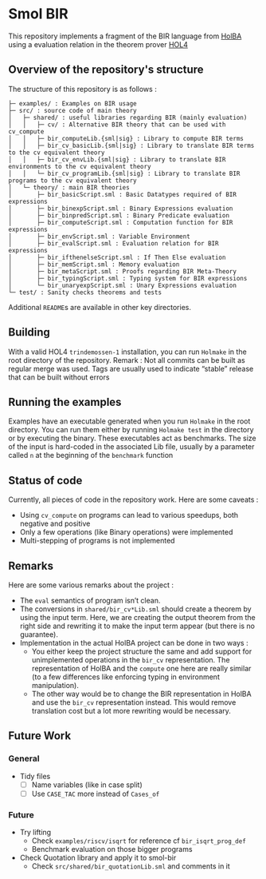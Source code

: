 # Smol BIR

This repository implements a fragment of the BIR language from [HolBA](https://github.com/kth-step/HolBA) using a evaluation relation in the theorem prover [HOL4](https://github.com/HOL-Theorem-Prover/HOL)

## Overview of the repository's structure
The structure of this repository is as follows :
```
├─ examples/ : Examples on BIR usage
├─ src/ : source code of main theory
│   ├─ shared/ : useful libraries regarding BIR (mainly evaluation)
│   │   ├─ cv/ : Alternative BIR theory that can be used with cv_compute
│   │   ├─ bir_computeLib.{sml|sig} : Library to compute BIR terms
│   │   ├─ bir_cv_basicLib.{sml|sig} : Library to translate BIR terms to the cv equivalent theory
│   │   ├─ bir_cv_envLib.{sml|sig} : Library to translate BIR environments to the cv equivalent theory
│   │   └─ bir_cv_programLib.{sml|sig} : Library to translate BIR programs to the cv equivalent theory
│   └─ theory/ : main BIR theories
│       ├─ bir_basicScript.sml : Basic Datatypes required of BIR expressions
│       ├─ bir_binexpScript.sml : Binary Expressions evaluation
│       ├─ bir_binpredScript.sml : Binary Predicate evaluation
│       ├─ bir_computeScript.sml : Computation function for BIR expressions
│       ├─ bir_envScript.sml : Variable Environment
│       ├─ bir_evalScript.sml : Evaluation relation for BIR expressions
│       ├─ bir_ifthenelseScript.sml : If Then Else evaluation
│       ├─ bir_memScript.sml : Memory evaluation
│       ├─ bir_metaScript.sml : Proofs regarding BIR Meta-Theory
│       ├─ bir_typingScript.sml : Typing system for BIR expressions
│       └─ bir_unaryexpScript.sml : Unary Expressions evaluation
└─ test/ : Sanity checks theorems and tests
```

Additional `README`s are available in other key directories.


## Building
With a valid HOL4 `trindemossen-1` installation, you can run `Holmake` in the root directory of the repository.
Remark : Not all commits can be built as regular merge was used.
Tags are usually used to indicate “stable” release that can be built without errors

## Running the examples
Examples have an executable generated when you run `Holmake` in the root directory. 
You can run them either by running `Holmake test` in the directory or by executing the binary.
These executables act as benchmarks. The size of the input is hard-coded in the associated Lib file, usually by a parameter called `n` at the beginning of the `benchmark` function

## Status of code
Currently, all pieces of code in the repository work. Here are some caveats :
  - Using `cv_compute` on programs can lead to various speedups, both negative and positive
  - Only a few operations (like Binary operations) were implemented
  - Multi-stepping of programs is not implemented



## Remarks

Here are some various remarks about the project :
  - The `eval` semantics of program isn’t clean.
  - The conversions in `shared/bir_cv*Lib.sml` should create a theorem by using the input term. Here, we are creating the output theorem from the right side and rewriting it to make the input term appear (but there is no guarantee).
  - Implementation in the actual HolBA project can be done in two ways :
    - You either keep the project structure the same and add support for unimplemented operations in the `bir_cv` representation.
    The representation of HolBA and the `compute` one here are really similar (to a few differences like enforcing typing in environment manipulation).
    - The other way would be to change the BIR representation in HolBA and use the `bir_cv` representation instead. This would remove translation cost but a lot more rewriting would be necessary.


## Future Work

### General
- Tidy files
    - [ ] Name variables (like in case split)
    - [ ] Use `CASE_TAC` more instead of `Cases_of`

### Future
- Try lifting
    - Check `examples/riscv/isqrt` for reference cf `bir_isqrt_prog_def`
    - Benchmark evaluation on those bigger programs
- Check Quotation library and apply it to smol-bir
    - Check `src/shared/bir_quotationLib.sml` and comments in it
